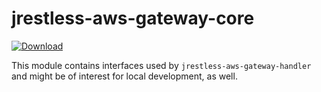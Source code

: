 # jrestless-aws-gateway-core

[ ![Download](https://api.bintray.com/packages/bbilger/maven/jrestless-aws-gateway-core/images/download.svg) ](https://bintray.com/bbilger/maven/jrestless-aws-gateway-core/_latestVersion)

This module contains interfaces used by `jrestless-aws-gateway-handler` and might be of interest for local development, as well.
